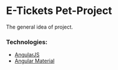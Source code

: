 # E-Tickets Pet-Project

The general idea of project.

### Technologies:
- [AngularJS](https://angularjs.org/)
- [Angular Material](https://material.angularjs.org/latest/)
